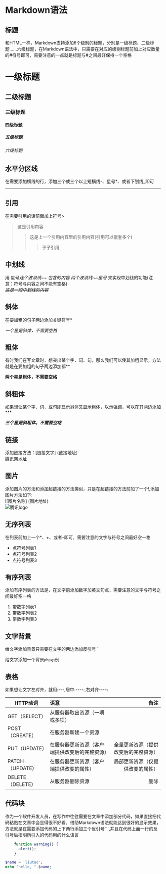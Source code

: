 # Markdown语法

## 标题
和HTML一样，Markdown支持添加6个级别的标题，分别是一级标题、二级标题......六级标题，在Markdown语法中，只需要在对应的级别标题前加上对应数量的#符号即可，需要注意的一点就是标题与#之间最好保持一个空格
# 一级标题
## 二级标题
### 三级标题
#### 四级标题
##### 五级标题
###### 六级标题

## 水平分区线  
在需要添加横线的行，添加三个或三个以上短横线-、星号*、或者下划线_即可  

---

## 引用
在需要引用的话前面加上符号>
> 这是引用内容
>>这是上一个引用内容里的引用内容(引用可以嵌套多个)
>>>子子引用

## 中划线
用 星号*连个波浪线~~ 包含的内容 两个波浪线~~星号*  来实现中划线的功能(注意：符号与内容之间不能有空格)  
*~~这是一段中划线的内容~~*

## 斜体
在要加粗的句子两边添加关键符号*  

*一个星是斜体，不需要空格*

## 粗体
有时我们在写文章时，想突出某个字、词、句，那么我们可以使其加粗显示，方法就是在要加粗的句子两边添加都**

**两个星是粗体，不需要空格**

## 斜粗体
如果想让某个字、词、或句即显示斜体又显示粗体，以示强调，可以在其两边添加***

***三个星是斜粗体，不需要空格***

## 链接
添加链接方法：[链接文字] (链接地址)  
[腾讯网地址](http://www.qq.com/ "腾讯")

## 图片
添加图片的方法和添加超链接的方法类似，只是在超链接的方法前加了一个!,添加图片方法如下:    
![图片名称] (图片地址)  
![腾讯logo](http://mat1.gtimg.com/www/images/qq2012/qqlogo_1x.png)

## 无序列表
在列表前加上一个*、+、或者-即可，需要注意的文字与符号之间最好空一格
* 点符号列表1
* 点符号列表2
* 点符号列表3

## 有序列表
添加有序列表的方法是，在文字前添加数字加英文句点，需要注意的文字与符号之间最好空一格

1. 带数字列表1
2. 带数字列表2
3. 带数字列表3

## 文字背景
给文字添加背景只需要在文字的两边添加反引号 `

给文字添加一个背景`php`示例

## 表格
如果想让文字左对齐，就用:---,居中:----:,右对齐----:

|HTTP动词|语意|备注 |
|---|:---|----:|
|GET（SELECT）|从服务器取出资源（一项或多项）||
|POST（CREATE）|在服务器新建一个资源||
|PUT（UPDATE）|在服务器更新资源（客户端提供改变后的完整资源）|全量更新资源（提供改变后的完整资源）|
|PATCH（UPDATE）|在服务器更新资源（客户端提供改变的属性）|局部更新资源（仅提供改变的属性）|
|DELETE（DELETE）|从服务器删除资源|删除|

## 代码块
作为一个软件开发人员，在写作中往往需要在文章中添加部分代码，如果直接把代码粘贴在文章中会显得很不好看，借助Markdown语法就能达到很好的显示效果，方法就是在需要添加代码的上下两行添加三个反引号```,并且在代码上面一行的反引号后指明所引入的代码用的什么语言

```javascript
    function warning() {
      alert();
    }
```
```php
$name = 'liutao';
echo "hello, ".$name;
```
